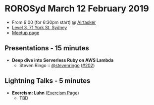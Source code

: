 # ROROSyd March 12 February 2019

- From 6:00 (for 6:30pm start) @ [Airtasker][]
- [Level 3, 71 York St, Sydney][]
- [Meetup page][]

## Presentations - 15 minutes

- **Deep dive into Serverless Ruby on AWS Lambda**
  - Steven Ringo :: [@stevenringo][] ([#202][])

## Lightning Talks - 5 minutes

- **Exercism: Luhn** ([Exercism Page][])
  - TBD

[@stevenringo]: https://twitter.com/stevenringo
[#202]: https://github.com/rails-oceania/roro/issues/202
[Exercism Page]: https://exercism.io/tracks/ruby/exercises/luhn
[Airtasker]: https://www.airtasker.com/
[Level 3, 71 York St, Sydney]: https://goo.gl/maps/dADqL1QY5Hp
[Meetup page]: https://www.meetup.com/Ruby-On-Rails-Oceania-Sydney/events/kkrwkqyzfbqb/
